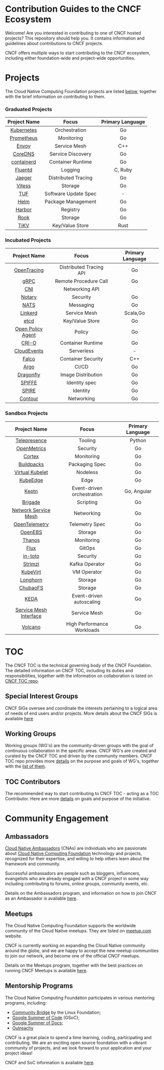 Contribution Guides to the CNCF Ecosystem
=========================================

Welcome! Are you interested in contributing to one of CNCF hosted projects? This repository should help you. It contains information and guidelines about contributions to CNCF projects.

CNCF offers multiple ways to start contributing to the CNCF ecosystem, including either foundation-wide and project-wide opportunities.

Projects
========

The Cloud Native Computing Foundation projects are listed [below](projects/README.md), together with the brief information on contributing to them.

### Graduated Projects

| Project Name                                | Focus                | Primary Language |
|:-------------------------------------------:|:--------------------:|:----------------:|
| [Kubernetes](projects/README.md#kubernetes) |    Orchestration     |        Go        |
| [Prometheus](projects/README.md#prometheus) |      Monitoring      |        Go        |
|      [Envoy](projects/README.md#envoy)      |     Service Mesh     |       C++        |
|    [CoreDNS](projects/README.md#coredns)    |  Service Discovery   |        Go        |
| [containerd](projects/README.md#containerd) |  Container Runtime   |        Go        |
|    [Fluentd](projects/README.md#fluentd)    |       Logging        |     C, Ruby      |
|     [Jaeger](projects/README.md#jaeger)     | Distributed Tracing  |        Go        |
|     [Vitess](projects/README.md#vitess)     |       Storage        |        Go        |
|        [TUF](projects/README.md#tuf)        | Software Update Spec |        \-        |
|       [Helm](projects/README.md#helm)       |  Package Management  |        Go        |
|     [Harbor](projects/README.md#harbor)     |       Registry       |        Go        |
|    [Rook](projects/README.md#rook)          |        Storage       |        Go        |
|     [TiKV](projects/README.md#tikv)         |   Key/Value Store    |       Rust       |

### Incubated Projects

| Project Name                                              | Focus                   | Primary Language |
|:---------------------------------------------------------:|:-----------------------:|:----------------:|
|       [OpenTracing](projects/README.md#opentracing)       | Distributed Tracing API |        Go        |
|              [gRPC](projects/README.md#grpc)              |  Remote Procedure Call  |        Go        |
|               [CNI](projects/README.md#cni)               |     Networking API      |                  |
|            [Notary](projects/README.md#notary)            |        Security         |        Go        |
|              [NATS](projects/README.md#nats)              |        Messaging        |        Go        |
|           [Linkerd](projects/README.md#linkerd)           |      Service Mesh       |     Scala,Go     |
|              [etcd](projects/README.md#etcd)              |     Key/Value Store     |        Go        |
| [Open Policy Agent](projects/README.md#open-policy-agent) |         Policy          |        Go        |
|             [CRI-O](projects/README.md#cri-o)             |    Container Runtime    |        Go        |
|       [CloudEvents](projects/README.md#cloudevents)       |       Serverless        |        \-        |
|             [Falco](projects/README.md#falco)             |   Container Security    |       C++        |
|              [Argo](projects/README.md#argo)              |          CI/CD          |        Go        |
|         [Dragonfly](projects/README.md#dragonfly)         |   Image Distribution    |        Go        |
|            [SPIFFE](projects/README.md#spiffe)            |      Identity spec      |        Go        |
|             [SPIRE](projects/README.md#spire)             |        Identity         |        Go        |
|           [Contour](projects/README.md#contour)           |       Networking        |        Go        |

### Sandbox Projects

| Project Name                                                        | Focus                      | Primary Language |
|:-------------------------------------------------------------------:|:--------------------------:|:----------------:|
|           [Telepresence](projects/README.md#telepresence)           |          Tooling           |      Python      |
|            [OpenMetrics](projects/README.md#openmetrics)            |          Security          |        Go        |
|                 [Cortex](projects/README.md#cortex)                 |         Monitoring         |        Go        |
|             [Buildpacks](projects/README.md#buildpacks)             |       Packaging Spec       |        Go        |
|        [Virtual Kubelet](projects/README.md#virtual-kubelet)        |          Nodeless          |        Go        |
|               [KubeEdge](projects/README.md#kubeedge)               |            Edge            |        Go        |
|               [Keptn](projects/README.md#keptn)                     | Event-driven orchestration |    Go, Angular   |
|                [Brigade](projects/README.md#Brigade)                |         Scripting          |        Go        |
|   [Network Service Mesh](projects/README.md#network-service-mesh)   |         Networking         |        Go        |
|          [OpenTelemetry](projects/README.md#opentelemetry)          |       Telemetry Spec       |        Go        |
|                [OpenEBS](projects/README.md#openebs)                |          Storage           |        Go        |
|                 [Thanos](projects/README.md#thanos)                 |         Monitoring         |        Go        |
|                   [Flux](projects/README.md#flux)                   |           GitOps           |        Go        |
|                [in-toto](projects/README.md#in-toto)                |          Security          |        Go        |
|                [Strimzi](projects/README.md#strimzi)                |       Kafka Operator       |        Go        |
|               [KubeVirt](projects/README.md#kubevirt)               |        VM Operator         |        Go        |
|               [Longhorn](projects/README.md#longhorn)               |          Storage           |        Go        |
|               [ChubaoFS](projects/README.md#chubaofs)               |          Storage           |        Go        |
|                   [KEDA](projects/README.md#keda)                   |  Event-driven autoscaling  |        Go        |
| [Service Mesh Interface](projects/README.md#service-mesh-interface) |        Service Mesh        |        Go        |
|                [Volcano](projects/README.md#volcano)                | High Performance Workloads |        Go        |

TOC
===

The CNCF TOC is the technical governing body of the CNCF Foundation. The detailed information on CNCF TOC, including its duties and responsibilities, together with the information on collaboration is listed on [CNCF TOC repo](https://github.com/cncf/toc/).

Special Interest Groups
-----------------------

CNCF SIGs oversee and coordinate the interests pertaining to a logical area of needs of end users and/or projects. More details about the CNCF SIGs is available [here](https://github.com/cncf/toc/blob/master/sigs/cncf-sigs.md)

Working Groups
--------------

Working groups (WG's) are the community-driven groups with the goal of continuous collaboration in the specific areas. CNCF WG's are created and curated by the CNCF TOC and driven by the community members. CNCF TOC repo provides more [details](https://github.com/cncf/toc/tree/master/workinggroups#cncf-working-groups) on the purpose and goals of WG's, together with the [list of them](https://github.com/cncf/toc/blob/master/README.md#working-groups).

TOC Contributors
----------------

The recommended way to start contributing to CNCF TOC - acting as a TOC Contributor. Here are more [details](https://github.com/cncf/toc/blob/master/CONTRIBUTORS.md) on goals and purpose of the initiative.

Community Engagement
====================

Ambassadors
-----------

[Cloud Native Ambassadors](https://www.cncf.io/people/ambassadors/) (CNAs) are individuals who are passionate about [Cloud Native Computing Foundation](https://www.cncf.io/) technology and projects, recognized for their expertise, and willing to help others learn about the framework and community.

Successful ambassadors are people such as bloggers, influencers, evangelists who are already engaged with a CNCF project in some way including contributing to forums, online groups, community events, etc.

Details on the Ambassadors program, and information on how to join CNCF as an Ambassador is available [here](https://github.com/cncf/ambassadors).

Meetups
-------

The Cloud Native Computing Foundation supports the worldwide community of the Cloud Native meetups. They are listed on [meetup.com](https://www.meetup.com/pro/cncf/) website.

CNCF is currently working on expanding the Cloud Native community around the globe, and we are happy to accept the new meetup communities to join our network, and become one of the official CNCF meetups.

Details on the Meetups program, together with the best practices on running CNCF Meetups is available [here](https://github.com/cncf/meetups).

Mentorship Programs
-------------------

The Cloud Native Computing Foundation participates in various mentoring programs, including:

-	[Community Bridge](https://github.com/cncf/mentoring/tree/master/communitybridge) by the Linux Foundation;
-	[Google Summer of Code](https://github.com/cncf/mentoring/tree/master/summerofcode) (GSoC);
-	[Google Summer of Docs](https://github.com/cncf/mentoring/tree/master/seasonofdocs);
-	[Outreachy](https://github.com/cncf/mentoring/tree/master/outreachy)

CNCF is a great place to spend a time learning, coding, participating and contributing. We are an exciting open source foundation with a vibrant community of projects, and we look forward to your application and your project ideas!

CNCF and SoC information is available [here](https://github.com/cncf/soc/blob/master/README.md).
